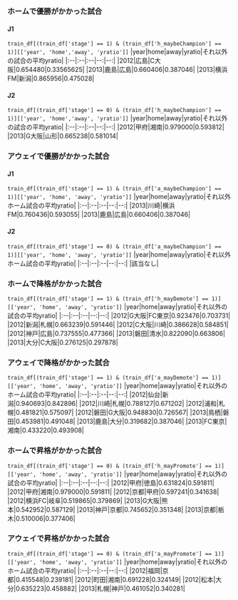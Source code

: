 ### ホームで優勝がかかった試合
#### J1
```train_df[(train_df['stage'] == 1) & (train_df['h_maybeChampion'] == 1)][['year', 'home','away', 'yratio']]```
|year|home|away|yratio|それ以外の試合の平均yratio|
|:--|:--|:--|--:|--:|
|2012|広島|C大阪|0.654480|0.33565625|
|2013|鹿島|広島|0.660406|0.387046|
|2013|横浜FM|新潟|0.865956|0.475028|

#### J2
```train_df[(train_df['stage'] == 0) & (train_df['h_maybeChampion'] == 1)][['year', 'home','away', 'yratio']]```
|year|home|away|yratio|それ以外の試合の平均yratio|
|:--|:--|:--|--:|--:|
|2012|甲府|湘南|0.979000|0.593812|
|2013|G大阪|山形|0.665238|0.581014|


### アウェイで優勝がかかった試合
#### J1
```train_df[(train_df['stage'] == 1) & (train_df['a_maybeChampion'] == 1)][['year', 'home', 'away', 'yratio']]```
|year|home|away|yratio|それ以外ホーム試合の平均yratio|
|:--|:--|:--|--:|--:|
|2013|川崎|横浜FM|0.760436|0.593055|
|2013|鹿島|広島|0.660406|0.387046|
#### J2
```train_df[(train_df['stage'] == 0) & (train_df['a_maybeChampion'] == 1)][['year', 'home', 'away', 'yratio']]```
|year|home|away|yratio|それ以外ホーム試合の平均yratio|
|:--|:--|:--|--:|--:|
|該当なし|

### ホームで降格がかかった試合
```train_df[(train_df['stage'] == 1) & (train_df['h_mayDemote'] == 1)][['year', 'home', 'away', 'yratio']]```
|year|home|away|yratio|それ以外の試合の平均yratio|
|:--|:--|:--|--:|--:|
|2012|G大阪|FC東京|0.923476|0.703731|
|2012|新潟|札幌|0.663239|0.591446|
|2012|C大阪|川崎|0.386628|0.584851|
|2012|神戸|広島|0.737555|0.477366|
|2013|磐田|清水|0.822090|0.663806|
|2013|大分|C大阪|0.276125|0.297878|

### アウェイで降格がかかった試合
```train_df[(train_df['stage'] == 1) & (train_df['a_mayDemote'] == 1)][['year', 'home', 'away', 'yratio']]```
|year|home|away|yratio|それ以外のホーム試合の平均yratio|
|:--|:--|:--|--:|--:|
|2012|仙台|新潟|0.940693|0.842896|
|2012|川崎|札幌|0.788127|0.671202|
|2012|浦和|札幌|0.481821|0.575097|
|2012|磐田|G大阪|0.948830|0.726567|
|2013|鳥栖|磐田|0.453981|0.491048|
|2013|鹿島|大分|0.319682|0.387046|
|2013|FC東京|湘南|0.433220|0.493908|

### ホームで昇格がかかった試合
```train_df[(train_df['stage'] == 0) & (train_df['h_mayPromote'] == 1)][['year', 'home', 'away', 'yratio']]```
|year|home|away|yratio|それ以外の試合の平均yratio|
|:--|:--|:--|--:|--:|
|2012|甲府|徳島|0.631824|0.591811|
|2012|甲府|湘南|0.979000|0.591811|
|2012|京都|甲府|0.597241|0.341638|
|2012|横浜FC|岐阜|0.519865|0.379869|
|2013|G大阪|熊本|0.542952|0.587129|
|2013|神戸|京都|0.745652|0.351348|
|2013|京都|栃木|0.510006|0.377406|

### アウェイで昇格がかかった試合
```train_df[(train_df['stage'] == 0) & (train_df['a_mayPromote'] == 1)][['year', 'home', 'away', 'yratio']]```
|year|home|away|yratio|それ以外のホーム試合の平均yratio|
|:--|:--|:--|--:|--:|
|2012|福岡|京都|0.415548|0.239181|
|2012|町田|湘南|0.691228|0.324149|
|2012|松本|大分|0.635223|0.458882|
|2013|札幌|神戸|0.461052|0.340281|